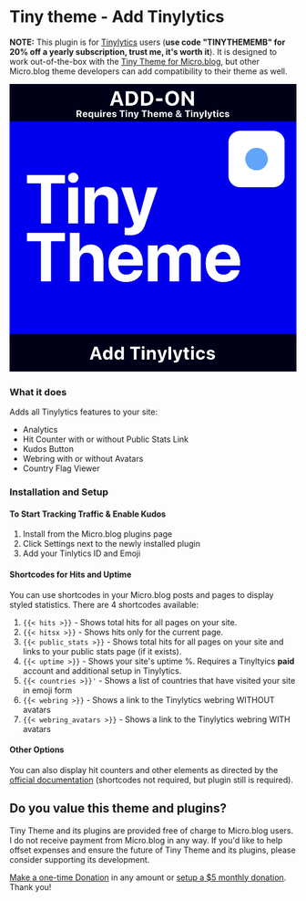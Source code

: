 # Tiny theme - Add Tinylytics

**NOTE:** This plugin is for [Tinylytics](https://tinylytics.app) users (**use code "TINYTHEMEMB" for 20% off a yearly subscription, trust me, it's worth it**). It is designed to work out-of-the-box with the [Tiny Theme for Micro.blog](https://tinyformicro.blog), but other Micro.blog theme developers can add compatibility to their theme as well.

![Tiny Theme Head Graphic](https://github.com/MattSLangford/Tiny-theme-Tinylytics/blob/main/screenshot.jpg?raw=true)

### What it does
Adds all Tinylytics features to your site:

- Analytics
- Hit Counter with or without Public Stats Link
- Kudos Button
- Webring with or without Avatars
- Country Flag Viewer

### Installation and Setup

#### To Start Tracking Traffic & Enable Kudos
1. Install from the Micro.blog plugins page
2. Click Settings next to the newly installed plugin
3. Add your Tinlytics ID and Emoji

#### Shortcodes for Hits and Uptime
You can use shortcodes in your Micro.blog posts and pages to display styled statistics. There are 4 shortcodes available:

1. `{{< hits >}}` - Shows total hits for all pages on your site.
2. `{{< hitsx >}}` - Shows hits only for the current page.
3. `{{< public_stats >}}` - Shows total hits for all pages on your site and links to your public stats page (if it exists).
4. `{{< uptime >}}` - Shows your site's uptime %. Requires a Tinyltyics **paid** account and additional setup in Tinylytics.
5. `{{< countries >}}'` - Shows a list of countries that have visited your site in emoji form
6. `{{< webring >}}` - Shows a link to the Tinylytics webring WITHOUT avatars
7. `{{< webring_avatars >}}` - Shows a link to the Tinylytics webring WITH avatars

#### Other Options
You can also display hit counters and other elements as directed by the [official documentation](https://tinylytics.app/docs) (shortcodes not required, but plugin still is required).

## Do you value this theme and plugins?
Tiny Theme and its plugins are provided free of charge to Micro.blog users. I do not receive payment from Micro.blog in any way. If you'd like to help offset expenses and ensure the future of Tiny Theme and its plugins, please consider supporting its development.

[Make a one-time Donation](https://donate.stripe.com/5kAeV7gWk9fk7aE7ss) in any amount or [setup a $5 monthly donation](https://buy.stripe.com/28odR3eOc2QWeD6cMN). Thank you!


